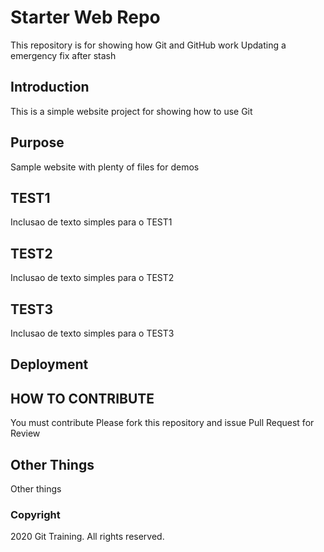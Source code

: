 # Starter Web Repo
This repository is for showing how Git and GitHub work
Updating a emergency fix after stash

## Introduction
This is a simple website project for showing how to use Git

## Purpose
Sample website with plenty of files for demos

## TEST1
Inclusao de texto simples para o TEST1

## TEST2
Inclusao de texto simples para o TEST2

## TEST3
Inclusao de texto simples para o TEST3

## Deployment

## HOW TO CONTRIBUTE
You must contribute
Please fork this repository and issue Pull Request for Review
## Other Things
Other things

### Copyright
2020 Git Training. All rights reserved.